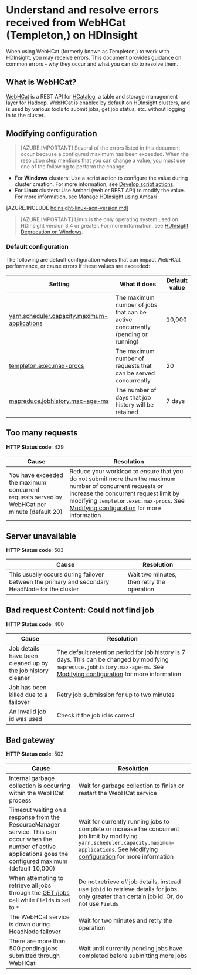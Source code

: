 <properties
    pageTitle="Understand and resolve WebHCat errors on HDInsight"
    description="Learn how to about common errors returned by WebHCat on HDInsight and how to resolve them."
    services="hdinsight"
    documentationcenter=""
    author="Blackmist"
    manager="jhubbard"
    editor="cgronlun"
    tags="azure-portal" />
<tags
    ms.assetid="1b3d94b1-207d-4550-aece-21dc45485549"
    ms.service="hdinsight"
    ms.devlang="na"
    ms.topic="article"
    ms.tgt_pltfrm="na"
    ms.workload="big-data"
    ms.date="01/12/2017"
    wacn.date=""
    ms.author="larryfr" />

# Understand and resolve errors received from WebHCat (Templeton,) on HDInsight
When using WebHCat (formerly known as Templeton,) to work with HDInsight, you may receive errors. This document provides guidance on common errors - why they occur and what you can do to resolve them.

## What is WebHCat?
[WebHCat](https://cwiki.apache.org/confluence/display/Hive/WebHCat) is a REST API for [HCatalog](https://cwiki.apache.org/confluence/display/Hive/HCatalog), a table and storage management layer for Hadoop. WebHCat is enabled by default on HDInsight clusters, and is used by various tools to submit jobs, get job status, etc. without logging in to the cluster.

## <a name="modifying-configuration"></a> Modifying configuration
> [AZURE.IMPORTANT]
> Several of the errors listed in this document occur because a configured maximum has been exceeded. When the resolution step mentions that you can change a value, you must use one of the following to perform the change:

* For **Windows** clusters: Use a script action to configure the value during cluster creation. For more information, see [Develop script actions](/documentation/articles/hdinsight-hadoop-script-actions/).
* For **Linux** clusters: Use Ambari (web or REST API) to modify the value. For more information, see [Manage HDInsight using Ambari](/documentation/articles/hdinsight-hadoop-manage-ambari/)

[AZURE.INCLUDE [hdinsight-linux-acn-version.md](../../includes/hdinsight-linux-acn-version.md)]

> [AZURE.IMPORTANT]
> Linux is the only operating system used on HDInsight version 3.4 or greater. For more information, see [HDInsight Deprecation on Windows](/documentation/articles/hdinsight-component-versioning/#hdi-version-32-and-33-nearing-deprecation-date).

### Default configuration
The following are default configuration values that can impact WebHCat performance, or cause errors if these values are exceeded:

| Setting | What it does | Default value |
| --- | --- | --- |
| [yarn.scheduler.capacity.maximum-applications][maximum-applications] |The maximum number of jobs that can be active concurrently (pending or running) |10,000 |
| [templeton.exec.max-procs][max-procs] |The maximum number of requests that can be served concurrently |20 |
| [mapreduce.jobhistory.max-age-ms][max-age-ms] |The number of days that job history will be retained |7 days |

## Too many requests
**HTTP Status code**: 429

| Cause | Resolution |
| --- | --- |
| You have exceeded the maximum concurrent requests served by WebHCat per minute (default 20) |Reduce your workload to ensure that you do not submit more than the maximum number of concurrent requests or increase the concurrent request limit by modifying `templeton.exec.max-procs`. See [Modifying configuration](#modifying-configuration) for more information |

## Server unavailable
**HTTP Status code**: 503

| Cause | Resolution |
| --- | --- |
| This usually occurs during failover between the primary and secondary HeadNode for the cluster |Wait two minutes, then retry the operation |

## Bad request Content: Could not find job
**HTTP Status code**: 400

| Cause | Resolution |
| --- | --- |
| Job details have been cleaned up by the job history cleaner |The default retention period for job history is 7 days. This can be changed by modifying `mapreduce.jobhistory.max-age-ms`. See [Modifying configuration](#modifying-configuration) for more information |
| Job has been killed due to a failover |Retry job submission for up to two minutes |
| An Invalid job id was used |Check if the job id is correct |

## Bad gateway
**HTTP Status code**: 502

| Cause | Resolution |
| --- | --- |
| Internal garbage collection is occurring within the WebHCat process |Wait for garbage collection to finish or restart the WebHCat service |
| Timeout waiting on a response from the ResourceManager service. This can occur when the number of active applications goes the configured maximum (default 10,000) |Wait for currently running jobs to complete or increase the concurrent job limit by modifying `yarn.scheduler.capacity.maximum-applications`. See [Modifying configuration](#modifying-configuration) for more information |
| When attempting to retrieve all jobs through the [GET /jobs](https://cwiki.apache.org/confluence/display/Hive/WebHCat+Reference+Jobs) call while `Fields` is set to  `*` |Do not retrieve *all* job details, instead use `jobid` to retrieve details for jobs only greater than certain job id. Or, do not use `Fields` |
| The WebHCat service is down during HeadNode failover |Wait for two minutes and retry the operation |
| There are more than 500 pending jobs submitted through WebHCat |Wait until currently pending jobs have completed before submitting more jobs |

[maximum-applications]: http://docs.hortonworks.com/HDPDocuments/HDP2/HDP-2.1.3/bk_system-admin-guide/content/setting_application_limits.html
[max-procs]: https://hive.apache.org/javadocs/hcat-r0.5.0/configuration.html
[max-age-ms]: http://docs.hortonworks.com/HDPDocuments/HDP2/HDP-2.0.6.0/ds_Hadoop/hadoop-mapreduce-client/hadoop-mapreduce-client-core/mapred-default.xml